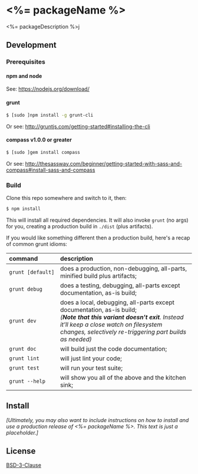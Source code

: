 # <%= packageName %>

<%= packageDescription %>j


## Development

### Prerequisites

#### npm and node

See: https://nodejs.org/download/

#### grunt

```bash
$ [sudo ]npm install -g grunt-cli
```

Or see: http://gruntjs.com/getting-started#installing-the-cli

#### compass v1.0.0 or greater

```bash
$ [sudo ]gem install compass
```

Or see: http://thesassway.com/beginner/getting-started-with-sass-and-compass#install-sass-and-compass 


### Build

Clone this repo somewhere and switch to it, then:

```bash
$ npm install
```

This will install all required dependencies. It will also invoke `grunt` (no args) for you, creating a production build in `./dist` (plus artifacts).

If you would like something different then a production build, here's a recap of common grunt idioms:

command           | description
:--               |:--
`grunt [default]` | does a production, non-debugging, all-parts, minified build plus artifacts;
`grunt debug`     | does a testing, debugging, all-parts except documentation, as-is build;
`grunt dev`       | does a local, debugging, all-parts except documentation, as-is build; <br>_(**Note that this variant doesn't exit**. Instead it'll keep a close watch on filesystem changes, selectively re-triggering part builds as needed)_
`grunt doc`       | will build just the code documentation;
`grunt lint`      | will just lint your code;
`grunt test`      | will run your test suite;
`grunt --help`    | will show you all of the above and the kitchen sink;


## Install 

_\[Ultimately, you may also want to include instructions on how to install and use a production release of <%= packageName %>. This text is just a placeholder.\]_


## License

[BSD-3-Clause](LICENSE)
